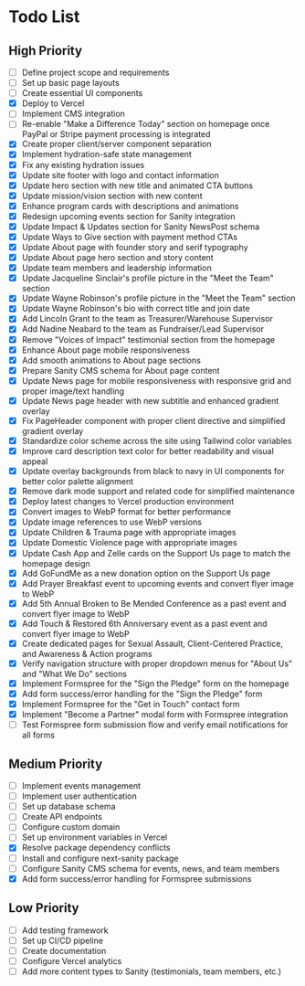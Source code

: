 # Todo List

## High Priority
- [ ] Define project scope and requirements
- [ ] Set up basic page layouts
- [ ] Create essential UI components
- [x] Deploy to Vercel
- [ ] Implement CMS integration
- [ ] Re-enable "Make a Difference Today" section on homepage once PayPal or Stripe payment processing is integrated
- [x] Create proper client/server component separation
- [x] Implement hydration-safe state management
- [x] Fix any existing hydration issues
- [x] Update site footer with logo and contact information
- [x] Update hero section with new title and animated CTA buttons
- [x] Update mission/vision section with new content
- [x] Enhance program cards with descriptions and animations
- [x] Redesign upcoming events section for Sanity integration
- [x] Update Impact & Updates section for Sanity NewsPost schema
- [x] Update Ways to Give section with payment method CTAs
- [x] Update About page with founder story and serif typography
- [x] Update About page hero section and story content
- [x] Update team members and leadership information
- [x] Update Jacqueline Sinclair's profile picture in the "Meet the Team" section
- [x] Update Wayne Robinson's profile picture in the "Meet the Team" section
- [x] Update Wayne Robinson's bio with correct title and join date
- [x] Add Lincoln Grant to the team as Treasurer/Warehouse Supervisor
- [x] Add Nadine Neabard to the team as Fundraiser/Lead Supervisor
- [x] Remove "Voices of Impact" testimonial section from the homepage
- [x] Enhance About page mobile responsiveness
- [x] Add smooth animations to About page sections
- [x] Prepare Sanity CMS schema for About page content
- [x] Update News page for mobile responsiveness with responsive grid and proper image/text handling
- [x] Update News page header with new subtitle and enhanced gradient overlay
- [x] Fix PageHeader component with proper client directive and simplified gradient overlay
- [x] Standardize color scheme across the site using Tailwind color variables
- [x] Improve card description text color for better readability and visual appeal
- [x] Update overlay backgrounds from black to navy in UI components for better color palette alignment
- [x] Remove dark mode support and related code for simplified maintenance
- [x] Deploy latest changes to Vercel production environment
- [x] Convert images to WebP format for better performance
- [x] Update image references to use WebP versions
- [x] Update Children & Trauma page with appropriate images
- [x] Update Domestic Violence page with appropriate images
- [x] Update Cash App and Zelle cards on the Support Us page to match the homepage design
- [x] Add GoFundMe as a new donation option on the Support Us page
- [x] Add Prayer Breakfast event to upcoming events and convert flyer image to WebP
- [x] Add 5th Annual Broken to Be Mended Conference as a past event and convert flyer image to WebP
- [x] Add Touch & Restored 6th Anniversary event as a past event and convert flyer image to WebP
- [x] Create dedicated pages for Sexual Assault, Client-Centered Practice, and Awareness & Action programs
- [x] Verify navigation structure with proper dropdown menus for "About Us" and "What We Do" sections
- [x] Implement Formspree for the "Sign the Pledge" form on the homepage
- [x] Add form success/error handling for the "Sign the Pledge" form
- [x] Implement Formspree for the "Get in Touch" contact form
- [x] Implement "Become a Partner" modal form with Formspree integration
- [ ] Test Formspree form submission flow and verify email notifications for all forms

## Medium Priority
- [ ] Implement events management
- [ ] Implement user authentication
- [ ] Set up database schema
- [ ] Create API endpoints
- [ ] Configure custom domain
- [ ] Set up environment variables in Vercel
- [x] Resolve package dependency conflicts
- [ ] Install and configure next-sanity package
- [ ] Configure Sanity CMS schema for events, news, and team members
- [x] Add form success/error handling for Formspree submissions

## Low Priority
- [ ] Add testing framework
- [ ] Set up CI/CD pipeline
- [ ] Create documentation
- [ ] Configure Vercel analytics
- [ ] Add more content types to Sanity (testimonials, team members, etc.) 
